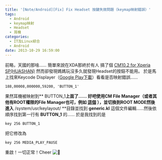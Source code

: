 ```yaml
---
title: '[Note/Android][Fix] Fix Headset 按鍵失效問題（keymap映射錯誤）'
tags:
  - Android
  - keymap映射
  - Headset
  - 耳機
categories:
  - IT及Linux綜合
  - Android
date: 2013-10-29 16:59:00
---
```


前略，天國的那啥……
簡單來說在XDA那終於有人 搞了個 [CM10.2 for Xperia SP(HUASHAN)](http://forum.xda-developers.com/showpost.php?p=46893265&#038;postcount=253) 然而卻發現媽媽玩沒多久就發現Headset的按鈕不能用。
於是馬上找來Keycode Displayer（[Google Play下載](https://play.google.com/store/apps/details?id=jp.ne.neko.freewing.KeyCodeDisp)）看看是否映射錯誤……

`188,00008,000000,59200, 'BUTTON_1'`

果然耳機被映射到** <span>BUTTON_1</span>**上面了……
好吧使用CM File Manager（或者其他有ROOT權限的File Manager也可，例如 [這個](https://play.google.com/store/apps/details?id=com.jrummy.root.browserfree) ），並切換到ROOT MODE然後進入** <span>/system/usr/keylayout/</span> **目錄並找到 <span>**generic.kl**</span> 這個文件編輯……然後依順序找到第一行有 <span>**BUTTON_1**</span> 的……
於是我找到的是

`key 256 BUTTON_1`

把它修改為

`key 256 MEDIA_PLAY_PAUSE`

重啟！一切正常！Cheer ![🙂](https://s.w.org/images/core/emoji/2.4/72x72/1f642.png)
